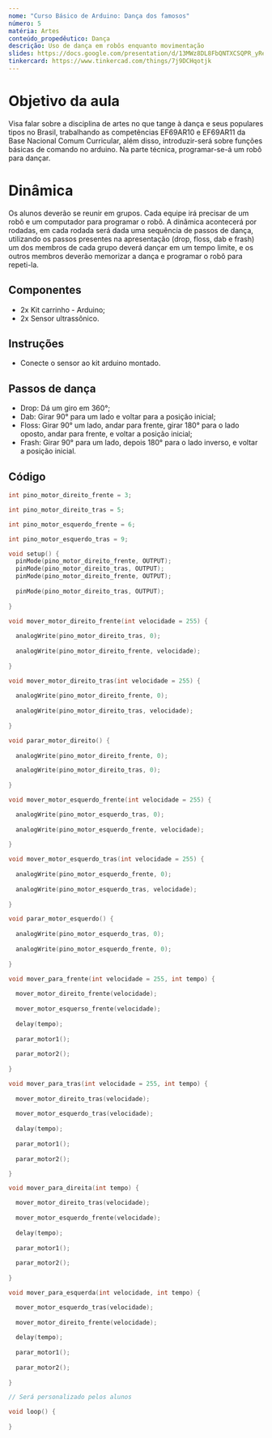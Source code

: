 ```yaml
---
nome: "Curso Básico de Arduino: Dança dos famosos"
número: 5
matéria: Artes
conteúdo_propedêutico: Dança
descrição: Uso de dança em robôs enquanto movimentação
slides: https://docs.google.com/presentation/d/13MWz8DL8FbQNTXCSQPR_yRewq4_ZQ9aN/edit?usp=sharing&ouid=117355551557473037768&rtpof=true&sd=true
tinkercard: https://www.tinkercad.com/things/7j9DCHqotjk
---
```


# Objetivo da aula
Visa falar sobre a disciplina de artes no que tange à dança e seus populares tipos no Brasil, trabalhando as competências EF69AR10 e EF69AR11 da Base Nacional Comum Curricular, além disso, introduzir-será sobre funções básicas de comando no arduino. Na parte técnica, programar-se-á um robô para dançar.

# Dinâmica
Os alunos deverão se reunir em grupos. Cada equipe irá precisar de um robô e um computador para programar o robô. A dinâmica acontecerá por rodadas, em cada rodada será dada uma sequência de passos de dança, utilizando os passos presentes na apresentação (drop, floss, dab e frash) um dos membros de cada grupo deverá dançar em um tempo limite, e os outros membros deverão memorizar a dança e programar o robô para repeti-la.

## Componentes
- 2x Kit carrinho - Arduino;
- 2x Sensor ultrassônico.

## Instruções
- Conecte o sensor ao kit arduino montado.

## Passos de dança
- Drop: Dá um giro em 360°;
- Dab: Girar 90° para um lado e voltar para a posição inicial;
- Floss: Girar 90° um lado, andar para frente, girar 180° para o lado oposto, andar para frente, e voltar a posição inicial;
- Frash: Girar 90° para um lado, depois 180° para o lado inverso, e voltar a posição inicial.

## Código 
```c++
int pino_motor_direito_frente = 3;

int pino_motor_direito_tras = 5;

int pino_motor_esquerdo_frente = 6;

int pino_motor_esquerdo_tras = 9;

void setup() {
  pinMode(pino_motor_direito_frente, OUTPUT);
  pinMode(pino_motor_direito_tras, OUTPUT);
  pinMode(pino_motor_direito_frente, OUTPUT);
  
  pinMode(pino_motor_direito_tras, OUTPUT);
  
}

void mover_motor_direito_frente(int velocidade = 255) {
  
  analogWrite(pino_motor_direito_tras, 0);
  
  analogWrite(pino_motor_direito_frente, velocidade);
  
}

void mover_motor_direito_tras(int velocidade = 255) {
  
  analogWrite(pino_motor_direito_frente, 0);
  
  analogWrite(pino_motor_direito_tras, velocidade);
  
}

void parar_motor_direito() {
  
  analogWrite(pino_motor_direito_frente, 0);

  analogWrite(pino_motor_direito_tras, 0);
  
}

void mover_motor_esquerdo_frente(int velocidade = 255) {

  analogWrite(pino_motor_esquerdo_tras, 0);
  
  analogWrite(pino_motor_esquerdo_frente, velocidade);
  
}

void mover_motor_esquerdo_tras(int velocidade = 255) {
  
  analogWrite(pino_motor_esquerdo_frente, 0);
  
  analogWrite(pino_motor_esquerdo_tras, velocidade);
  
}

void parar_motor_esquerdo() {
  
  analogWrite(pino_motor_esquerdo_tras, 0);
  
  analogWrite(pino_motor_esquerdo_frente, 0);
  
}

void mover_para_frente(int velocidade = 255, int tempo) {
  
  mover_motor_direito_frente(velocidade);
  
  mover_motor_esquerso_frente(velocidade);
  
  delay(tempo);
  
  parar_motor1();
  
  parar_motor2();
  
}

void mover_para_tras(int velocidade = 255, int tempo) {
  
  mover_motor_direito_tras(velocidade);
  
  mover_motor_esquerdo_tras(velocidade);
  
  dalay(tempo);
  
  parar_motor1();
  
  parar_motor2();

}

void mover_para_direita(int tempo) {

  mover_motor_direito_tras(velocidade);
  
  mover_motor_esquerdo_frente(velocidade);
  
  delay(tempo);
  
  parar_motor1();
  
  parar_motor2();
  
}

void mover_para_esquerda(int velocidade, int tempo) {

  mover_motor_esquerdo_tras(velocidade);
  
  mover_motor_direito_frente(velocidade);
  
  delay(tempo);
  
  parar_motor1();
  
  parar_motor2();
  
}

// Será personalizado pelos alunos

void loop() {
  
}
```
